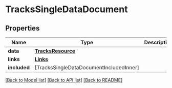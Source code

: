 # TracksSingleDataDocument

## Properties
Name | Type | Description | Notes
------------ | ------------- | ------------- | -------------
**data** | [**TracksResource**](TracksResource.md) |  | [optional] 
**links** | [**Links**](Links.md) |  | [optional] 
**included** | [TracksSingleDataDocumentIncludedInner] |  | [optional] 

[[Back to Model list]](../README.md#documentation-for-models) [[Back to API list]](../README.md#documentation-for-api-endpoints) [[Back to README]](../README.md)


